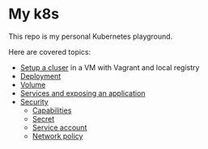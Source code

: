 # My k8s

This repo is my personal Kubernetes playground.

Here are covered topics:

- [Setup a cluser](./Setup/README.md) in a VM with Vagrant and local registry 
- [Deployment](./Deployment/basic.md)
- [Volume](./Volumes/fluentd-tutorial.md)
- [Services and exposing an application](./Services/service_deep_dive.md) 
- [Security](./Security/0-capabilities-bis-part1_test.sh)
    - [Capabilities](./Security/0-capabilities-bis-part1_test.sh)
    - [Secret](./Security/1-secret-creation-consumption.md)
    - [Service account](./Security/2-service-account.md)
    - [Network policy](./Security/3-1-network-policy-NoPolicy.md)